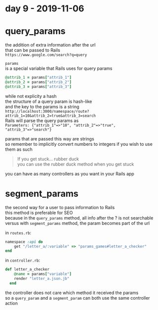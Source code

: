 # day 9 - 2019-11-06

# query_params

the addition of extra information after the url  
that can be passed to Rails  
`https://www.google.com/search?q=query`  

`params`  
is a special variable that Rails uses for query params  
```ruby
@attrib_1 = params["attrib_1"]  
@attrib_2 = params["attrib_2"]  
@attrib_3 = params["attrib_3"]  
```
while not explicity a hash  
the structure of a query param is hash-like  
and the key to the params is a string  
`http://localhost:3000/namespace/route?attrib_1=10&attrib_2=true&attrib_3=search`  
Rails will parse the query params as  
`Parameters: {"attrib_1"=>"10", "attrib_2"=>"true", "attrib_3"=>"search"}`  

params that are passed this way are strings  
so remember to implicitly convert numbers to integers if you wish to use them as such  

> If you get stuck... rubber duck  
you can use the rubber duck method when you get stuck  

you can have as many controllers as you want in your Rails app  

# segment_params
the second way for a user to pass information to Rails  
this method is preferable for SEO  
because in the `query_params` method, all info after the ? is not searchable  
versus with `segment_params` method, the param becomes part of the url  

in `routes.rb`:  
```ruby
namespace :api do  
    get "/letter_a/:variable" => "params_games#letter_a_checker"  
end  
```
in `controller.rb`:  
```ruby
def letter_a_checker  
    @name = params["variable"]  
    render "letter_a.json.jb"  
  end  
```

the controller does not care which method it received the params  
so a `query_param` and a `segment_param` can both use the same controller action  